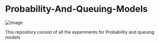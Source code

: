 # Probability-And-Queuing-Models

![image](https://github.com/Harishspice/Probability-And-Queuing-Models/assets/117935868/5b869952-6b81-4719-8642-fc1da2660ae3)

This repository consist of all the experiments for Probability and queuing models
